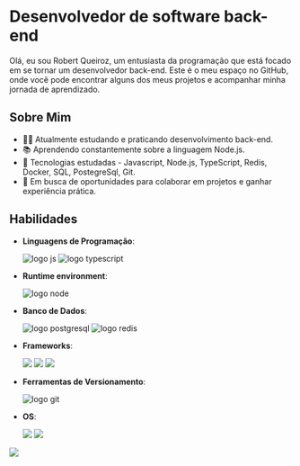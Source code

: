 # Desenvolvedor de software back-end

Olá, eu sou Robert Queiroz, um entusiasta da programação que está focado em se tornar um desenvolvedor back-end. Este é o meu espaço no GitHub, onde você pode encontrar alguns dos meus projetos e acompanhar minha jornada de aprendizado.

## Sobre Mim

- 👨‍💻 Atualmente estudando e praticando desenvolvimento back-end.
- 📚 Aprendendo constantemente sobre a linguagem Node.js.
- 🌱 Tecnologias estudadas - Javascript, Node.js, TypeScript, Redis, Docker, SQL, PostegreSql, Git.
- 💼 Em busca de oportunidades para colaborar em projetos e ganhar experiência prática.

## Habilidades

- **Linguagens de Programação**:

   ![logo js](https://img.shields.io/badge/JavaScript-323330?style=for-the-badge&logo=javascript&logoColor=F7DF1E)
  ![logo typescript](https://img.shields.io/badge/TypeScript-007ACC?style=for-the-badge&logo=typescript&logoColor=white)
  
- **Runtime environment**:
  
   ![logo node](https://img.shields.io/badge/Node%20js-339933?style=for-the-badge&logo=nodedotjs&logoColor=white)
- **Banco de Dados**:

   ![logo postgresql](https://img.shields.io/badge/PostgreSQL-316192?style=for-the-badge&logo=postgresql&logoColor=white)
  ![logo redis]( 	https://img.shields.io/badge/redis-%23DD0031.svg?&style=for-the-badge&logo=redis&logoColor=white)
- **Frameworks**:

  ![](https://img.shields.io/badge/Express%20js-000000?style=for-the-badge&logo=express&logoColor=white)
  ![](https://img.shields.io/badge/JWT-000000?style=for-the-badge&logo=JSON%20web%20tokens&logoColor=white)
  ![](https://img.shields.io/badge/Socket.io-010101?&style=for-the-badge&logo=Socket.io&logoColor=white)
  ![]()
  ![]()
- **Ferramentas de Versionamento**:
 
    ![logo git](https://img.shields.io/badge/GIT-E44C30?style=for-the-badge&logo=git&logoColor=white)

- **OS**:

  ![](https://img.shields.io/badge/Linux-FCC624?style=for-the-badge&logo=linux&logoColor=black)
  ![](https://img.shields.io/badge/Windows-0078D6?style=for-the-badge&logo=windows&logoColor=white)


<picture>
  <source
    srcset="https://github-readme-stats.vercel.app/api?username=robertqsilva&show_icons=true&theme=dark"
    media="(prefers-color-scheme: dark)"
  />
  <source
    srcset="https://github-readme-stats.vercel.app/api?robertqsilva=anuraghazra&show_icons=true"
    media="(prefers-color-scheme: light), (prefers-color-scheme: no-preference)"
  />
  <img src="https://github-readme-stats.vercel.app/api?username=robertqsilva&show_icons=true" />
</picture>
